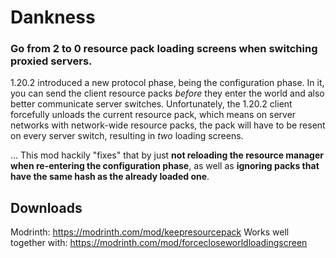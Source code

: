 # Dankness

### Go from 2 to 0 resource pack loading screens when switching proxied servers.

1.20.2 introduced a new protocol phase, being the configuration phase. In it, you can send the client resource packs
*before* they enter the world and also better communicate server switches. Unfortunately, the 1.20.2 client forcefully
unloads the current resource pack, which means on server networks with network-wide resource packs, the pack will have
to be resent on every server switch, resulting in *two* loading screens.

... This mod hackily "fixes" that by just **not reloading the resource manager when re-entering the configuration phase**,
as well as **ignoring packs that have the same hash as the already loaded one**.

## Downloads
Modrinth: https://modrinth.com/mod/keepresourcepack
Works well together with: https://modrinth.com/mod/forcecloseworldloadingscreen